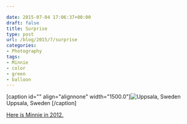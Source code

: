 ```yaml
---

date: 2015-07-04 17:06:37+00:00
draft: false
title: Surprise
type: post
url: /blog/2015/7/surprise
categories:
- Photography
tags:
- Minnie
- color
- green
- balloon
---
```


[caption id="" align="alignnone" width="1500.0"]![ Uppsala, Sweden ](/images/2015-07-04-20157surprise/image-asset.jpeg)
 Uppsala, Sweden [/caption] 
  



[Here is Minnie in 2012.](http://karaman.is/blog/2012/7/minnie-and-the-girl)
